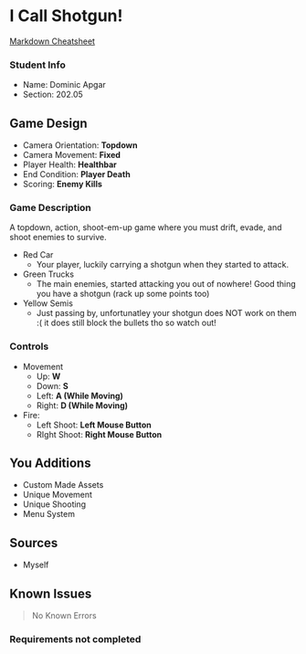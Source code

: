 # I Call Shotgun!

[Markdown Cheatsheet](https://github.com/adam-p/markdown-here/wiki/Markdown-Here-Cheatsheet)

### Student Info

-   Name: Dominic Apgar
-   Section: 202.05

## Game Design

-   Camera Orientation: **Topdown**
-   Camera Movement: **Fixed**
-   Player Health: **Healthbar**
-   End Condition: **Player Death**
-   Scoring: **Enemy Kills**

### Game Description

A topdown, action, shoot-em-up game where you must drift, evade, and shoot enemies to survive.
- Red Car 
    - Your player, luckily carrying a shotgun when they started to attack.
- Green Trucks
    - The main enemies, started attacking you out of nowhere! Good thing you have a shotgun (rack up some points too)
- Yellow Semis
    - Just passing by, unfortunatley your shotgun does NOT work on them :( it does still block the bullets tho so watch out!

### Controls

-   Movement
    -   Up: **W**
    -   Down: **S**
    -   Left: **A (While Moving)**
    -   Right: **D (While Moving)**
-   Fire: 
    -   Left Shoot: **Left Mouse Button**
    -   RIght Shoot: **Right Mouse Button**

## You Additions

- Custom Made Assets
- Unique Movement
- Unique Shooting
- Menu System

## Sources

-   Myself

## Known Issues

> No Known Errors

### Requirements not completed

